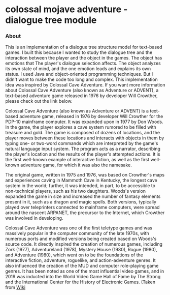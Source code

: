 # colossal mojave adventure - dialogue tree module

### About

This is an implementation of a dialogue tree structure model for text-based games. I built this because I wanted to study the dialogue tree and the interaction between the player and the object in the games. The object has emotions that The player's dialogue selection affects. The object analyzes its own state of mind, and the one emotion leads and explains its own status. I used Java and object-oriented programming techniques. But I didn't want to make the code too long and complex. This implementation idea was inspired by Colossal Cave Adventure. If you want more information about Colossal Cave Adventure (also known as Adventure or ADVENT), a text-based adventure game released in 1976 by developer Will Crowther, please check out the link below.




Colossal Cave Adventure (also known as Adventure or ADVENT) is a text-based adventure game, released in 1976 by developer Will Crowther for the PDP-10 mainframe computer. It was expanded upon in 1977 by Don Woods. In the game, the player explores a cave system rumored to be filled with treasure and gold. The game is composed of dozens of locations, and the player moves between these locations and interacts with objects in them by typing one- or two-word commands which are interpreted by the game's natural language input system. The program acts as a narrator, describing the player's location and the results of the player's attempted actions. It is the first well-known example of interactive fiction, as well as the first well-known adventure game, for which it was also the namesake.

The original game, written in 1975 and 1976, was based on Crowther's maps and experiences caving in Mammoth Cave in Kentucky, the longest cave system in the world; further, it was intended, in part, to be accessible to non-technical players, such as his two daughters. Woods's version expanded the game in size and increased the number of fantasy elements present in it, such as a dragon and magic spells. Both versions, typically played over teleprinters connected to mainframe computers, were spread around the nascent ARPANET, the precursor to the Internet, which Crowther was involved in developing.

Colossal Cave Adventure was one of the first teletype games and was massively popular in the computer community of the late 1970s, with numerous ports and modified versions being created based on Woods's source code. It directly inspired the creation of numerous games, including Zork (1977), Adventureland (1978), Mystery House (1980), Rogue (1980), and Adventure (1980), which went on to be the foundations of the interactive fiction, adventure, roguelike, and action-adventure genres. It also influenced the creation of the MUD and computer role-playing game genres. It has been noted as one of the most influential video games, and in 2019 was inducted into the World Video Game Hall of Fame by The Strong and the International Center for the History of Electronic Games. (Taken from [Wiki](https://en.wikipedia.org/wiki/Colossal_Cave_Adventure)
